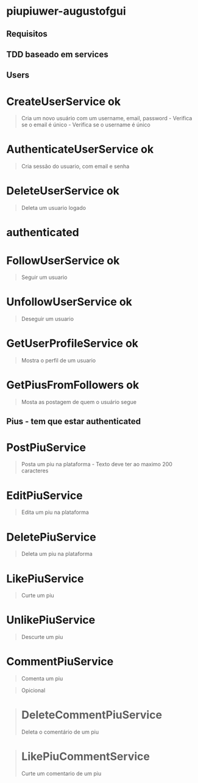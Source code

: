 # piupiuwer-augustofgui

## Requisitos

## TDD baseado em services

## Users

# CreateUserService ok
> Cria um novo usuário com um username, email, password
    - Verifica se o email é único
    - Verifica se o username é único

# AuthenticateUserService ok
> Cria sessão do usuario, com email e senha

# DeleteUserService ok
> Deleta um usuario logado

# authenticated
# FollowUserService ok
> Seguir um usuario

# UnfollowUserService ok
> Deseguir um usuario

# GetUserProfileService ok
> Mostra o perfil de um usuario

# GetPiusFromFollowers ok
> Mosta as postagem de quem o usuário segue

## Pius - tem que estar authenticated

# PostPiuService
> Posta um piu na plataforma
    - Texto deve ter ao maximo 200 caracteres

# EditPiuService
> Edita um piu na plataforma

# DeletePiuService
> Deleta um piu na plataforma

# LikePiuService
> Curte um piu

# UnlikePiuService
> Descurte um piu

# CommentPiuService
> Comenta um piu

> Opicional

># DeleteCommentPiuService
> Deleta o comentário de um piu

># LikePiuCommentService
> Curte um comentario de um piu






